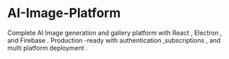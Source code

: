 # AI-Image-Platform
Complete AI Image generation and gallery platform with React , Electron , and Firebase . Production -ready with authentication ,subscriptions , and multi platform deployment .

